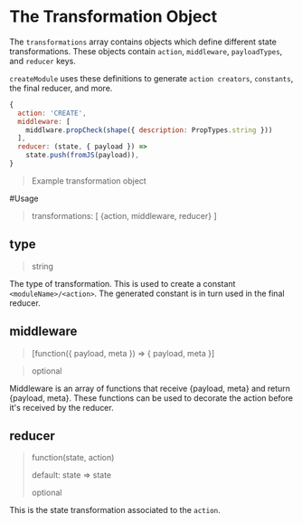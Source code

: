 # The Transformation Object

The `transformations` array contains objects which define different state transformations. These objects contain `action`, `middleware`, `payloadTypes`, and `reducer` keys.

`createModule` uses these definitions to generate `action creators`, `constants`, the final reducer, and more.

```js
{
  action: 'CREATE',
  middleware: [
    middlware.propCheck(shape({ description: PropTypes.string }))
  ],
  reducer: (state, { payload }) =>
    state.push(fromJS(payload)),
}
```
> Example transformation object

#Usage
> transformations: [ {action, middleware, reducer} ]

## type
> string

The type of transformation. This is used to create a constant `<moduleName>/<action>`. The generated constant is in turn used in the final reducer.

## middleware
> [function({ payload, meta }) => { payload, meta }]

> optional

Middleware is an array of functions that receive {payload, meta} and return {payload, meta}. These functions can be used to decorate the action before it's received by the reducer.

## reducer
> function(state, action)
>
> default: state => state
>
> optional

This is the state transformation associated to the `action`.
